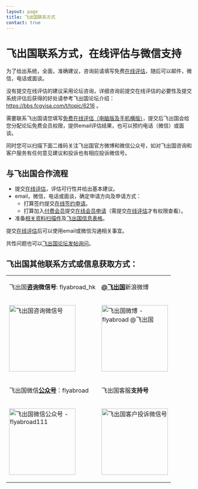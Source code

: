 ```yaml
---
layout: page
title: 飞出国联系方式
contact: true
---
```


# 飞出国联系方式，在线评估与微信支持

为了给出系统，全面，准确建议，咨询前请填写免费<a href="http://pg.flyabroad.hk" target="_blank">在线评估</a>，随后可以邮件，微信，电话或面谈。

没有提交在线评估的建议采用论坛咨询，详细咨询前提交在线评估的必要性及提交系统评估后获得的好处请参考飞出国论坛介绍： <a href="https://bbs.fcgvisa.com/t/topic/6216" target="_blank">https://bbs.fcgvisa.com/t/topic/6216</a> 。

需要联系飞出国请您填写<a href="http://pg.flyabroad.hk" target="_blank">免费在线评估（电脑版及手机横版）</a>，提交后飞出国会给您分配论坛免费会员权限，提供email评估结果，也可以预约电话（微信）或面谈。

同时您可以扫描下面二维码关注飞出国官方微博和微信公众号，如对飞出国咨询和客户服务有任何意见建议和投诉也有相应投诉微信号。

## 与飞出国合作流程

- 提交<a href="http://pg.flyabroad.hk" target="_blank">在线评估</a>，评估可行性并给出基本建议。
- email，微信，电话或面谈，确定申请方向及申请方式：
  - 打算签约提交<a href="http://sign.flyabroadvisa.com/" target="_blank">在线签约申请</a>。
  - 打算加入<a href="https://bbs.fcgvisa.com/t/topic/29139" target="_blank">付费会员</a>提交<a href="http://member.flyabroadvisa.com/" target="_blank">在线会员申请</a>（需提交<a href="http://pg.flyabroad.hk" target="_blank">在线评估</a>才有权限查看）。
- 准备<a href="https://bbs.fcgvisa.com/t/topic/1751" target="_blank">相关资料扫描件</a>及<a href="http://kit.flyabroadvisa.com/d/INFO.zip" target="_blank">飞出国信息表格</a>。

提交<a href="http://pg.flyabroad.hk" target="_blank">在线评估</a>后可以使用email或微信沟通相关事宜。

共性问题也可以<a href="https://bbs.fcgvisa.com" target="_blank">飞出国论坛发帖询问</a>。

## 飞出国其他联系方式或信息获取方式：

<div class="mobile-side-scroller">
<table>

<tr>
<td><p>飞出国<strong><u>咨询</u>微信号</strong>: flyabroad_hk</p></td>
<td><p><a href="http://weibo.com/flyabroad" target="_blank" ><strong>@飞出国</strong></a>新浪微博</p></td>
</tr>
<tr>
<td><p><img src="http://kit.flyabroadvisa.com/wx18/flyabroad_hk.jpg" width="180" height="180" border="0" alt="飞出国咨询微信号"></p></td>
<td><p><img src="http://kit.flyabroadvisa.com/wb/fly.jpeg" width="180" height="180" border="0" alt="飞出国微博 - flyabroad @飞出国"></p></td>
</tr>

<tr>
<td><p>飞出国微信<strong><u>公众号</u></strong>：flyabroad</p></td>
<td><p>飞出国客服<strong>支持号</strong></p></td>
</tr>
<tr>
<td><p><img src="http://kit.flyabroadvisa.com/wxfly/15.jpg" width="180" height="180" border="0" alt="飞出国微信公众号 - flyabroad111"></p></td>
<td><p><img src="http://kit.flyabroadvisa.com/wx18/baodechuguo-flyeven.jpg" width="180" height="180" border="0" alt="飞出国客户投诉微信号"></p></td>
</tr>

</table>
</div>